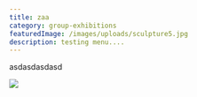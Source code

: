 ```yaml
---
title: zaa
category: group-exhibitions
featuredImage: /images/uploads/sculpture5.jpg
description: testing menu....
---
```

asdasdasdasd

![](/images/uploads/af92bb818e40f3894b66f4fcd43ba263.jpg)
